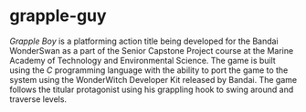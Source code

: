 # grapple-guy
_Grapple Boy_ is a platforming action title being developed for the Bandai WonderSwan as a part of the Senior Capstone Project course at the Marine Academy of Technology and Environmental Science. The game is built using the _C_ programming language with the ability to port the game to the system using the WonderWitch Developer Kit released by Bandai. The game follows the titular protagonist using his grappling hook to swing around and traverse levels.
